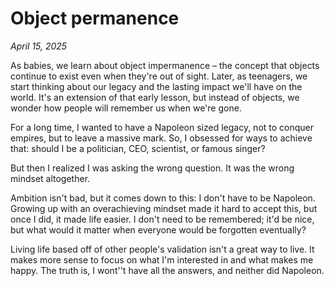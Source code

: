 # Object permanence
*April 15, 2025*

As babies, we learn about object impermanence – the concept that objects continue to exist even when they're out of sight. Later, as teenagers, we start thinking about our legacy and the lasting impact we'll have on the world. It's an extension of that early lesson, but instead of objects, we wonder how people will remember us when we're gone.

For a long time, I wanted to have a Napoleon sized legacy, not to conquer empires, but to leave a massive mark. So, I obsessed for ways to achieve that: should I be a politician, CEO, scientist, or famous singer?

But then I realized I was asking the wrong question. It was the wrong mindset altogether.

Ambition isn't bad, but it comes down to this: I don't have to be Napoleon. Growing up with an overachieving mindset made it hard to accept this, but once I did, it made life easier. I don't need to be remembered; it'd be nice, but what would it matter when everyone would be forgotten eventually?

Living life based off of other people's validation isn't a great way to live. It makes more sense to focus on what I'm interested in and what makes me happy. The truth is, I wont''t have all the answers, and neither did Napoleon. 
